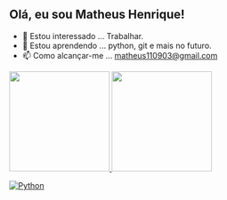 ## Olá, eu sou Matheus Henrique!
- 👀 Estou interessado ... Trabalhar.
- 🌱 Estou aprendendo ... python, git e mais no futuro.  
- 📫 Como alcançar-me ... matheus110903@gmail.com
<div>
  <a href="https://github.com/calgns">
  <img height="180em" src="https://github-readme-stats.vercel.app/api?username=calgns&show_icons=true&theme=dark&include_all_commits=true&count_private=true"/>
  <img height="180em" src="https://github-readme-stats.vercel.app/api/top-langs/?username=calgns&layout=compact&langs_count=7&theme=dracula"/>
</div>

![Python](https://img.shields.io/badge/-Python-0c0c0c?style=flat-square&logo=python)
  
<!---
calgns/calgns is a ✨ special ✨ repository because its `README.md` (this file) appears on your GitHub profile.
You can click the Preview link to take a look at your changes.
--->
